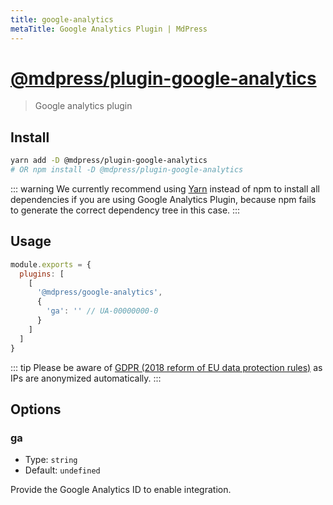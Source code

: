 ```yaml
---
title: google-analytics
metaTitle: Google Analytics Plugin | MdPress
---
```


# [@mdpress/plugin-google-analytics](https://github.com/docschina/mdpress/tree/master/packages/%40vuepress/plugin-google-analytics)


> Google analytics plugin

## Install

```bash
yarn add -D @mdpress/plugin-google-analytics
# OR npm install -D @mdpress/plugin-google-analytics
```

::: warning
We currently recommend using [Yarn](https://yarnpkg.com/en/) instead of npm to install all dependencies if you are using Google Analytics Plugin, because npm fails to generate the correct dependency tree in this case.
:::

## Usage

```javascript
module.exports = {
  plugins: [
    [
      '@mdpress/google-analytics',
      {
        'ga': '' // UA-00000000-0
      }
    ]
  ]
}
```

::: tip
Please be aware of [GDPR (2018 reform of EU data protection rules)](https://ec.europa.eu/commission/priorities/justice-and-fundamental-rights/data-protection/2018-reform-eu-data-protection-rules_en) as IPs are anonymized automatically.
:::

## Options

### ga

- Type: `string`
- Default: `undefined`

Provide the Google Analytics ID to enable integration.
